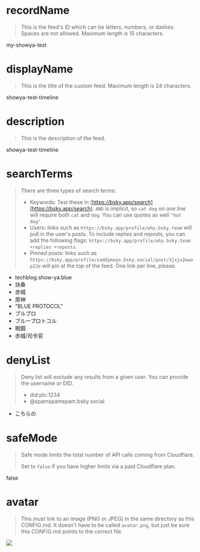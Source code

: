 
# recordName

> This is the feed's ID which can be letters, numbers, or dashes. Spaces are not allowed. Maximum length is 15 characters.

my-showya-test

# displayName

> This is the title of the custom feed. Maximum length is 24 characters.

showya-test-timeline

# description

> This is the description of the feed.

showya-test-timeline

# searchTerms

> There are three types of search terms:
>
> - Keywords: Test these in [https://bsky.app/search](https://bsky.app/search). `AND` is implicit, so `cat dog` on one line will require both `cat` and `dog`. You can use quotes as well `"hot dog"`.
> - Users: links such as `https://bsky.app/profile/why.bsky.team` will pull in the user's posts. To include replies and reposts, you can add the following flags: `https://bsky.app/profile/why.bsky.team +replies +reposts`.
> - Pinned posts: links such as `https://bsky.app/profile/saddymayo.bsky.social/post/3jxju2wwap22e` will pin at the top of the feed. One link per line, please.

- techblog.show-ya.blue
- 扶桑
- 赤城
- 原神
- "BLUE PROTOCOL"
- ブルプロ
- ブループロトコル
- 眼鏡
- 赤城\/司令官

# denyList

> Deny list will exclude any results from a given user. You can provide the username or DID.
>
> - did:plc:1234
> - @spamspamspam.bsky.social

- こちらの

# safeMode

> Safe mode limits the total number of API calls coming from Cloudflare.
>
> Set to `false` if you have higher limits via a paid Cloudflare plan.

false

# avatar

> This must link to an image (PNG or JPEG) in the same directory as this CONFIG.md. It doesn't have to be called `avatar.png`, but just be sure this CONFIG.md points to the correct file.

![](avatar.png)
